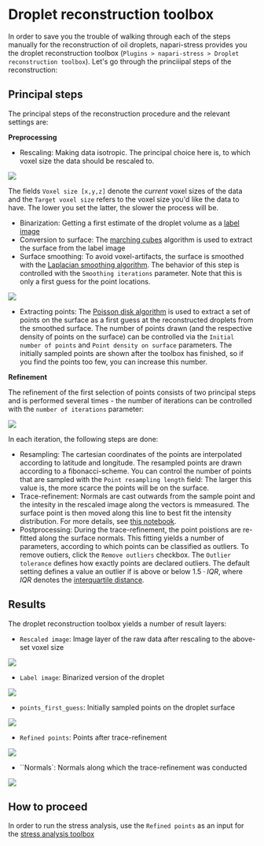# Droplet reconstruction toolbox

In order to save you the trouble of walking through each of the steps manually for the reconstruction of oil droplets, napari-stress provides you the droplet reconstruction toolbox (`Plugins > napari-stress > Droplet reconstruction toolbox`). Let's go through the princiiipal steps of the reconstruction:

## Principal steps
The principal steps of the reconstruction procedure and the relevant settings are:

**Preprocessing**
* Rescaling: Making data isotropic. The principal choice here is, to which voxel size the data should be rescaled to.

![](./imgs/demo_reconstruction_toolbox1.png) 

The fields `Voxel size [x,y,z]` denote the *current* voxel sizes of the data and the `Target voxel size` refers to the voxel size you'd like the data to have. The lower you set the latter, the slower the process will be.

* Binarization: Getting a first estimate of the droplet volume as a [label image](https://napari.org/stable/howtos/layers/labels.html)
* Conversion to surface: The [marching cubes](https://en.wikipedia.org/wiki/Marching_cubes) algorithm is used to extract the surface from the label image
* Surface smoothing: To avoid voxel-artifacts, the surface is smoothed with the [Laplacian smoothing algorithm](https://en.wikipedia.org/wiki/Laplacian_smoothing). The behavior of this step is controlled with the `Smoothing iterations` parameter. Note that this is only a first guess for the point locations.

![](./imgs/demo_reconstruction_toolbox2.png) 

* Extracting points: The [Poisson disk algorithm](https://en.wikipedia.org/wiki/Supersampling#Poisson_disk) is used to extract a set of points on the surface as a first guess at the reconstructed droplets from the smoothed surface. The number of points drawn (and the respective density of points on the surface) can  be controlled via the `Initial number of points` and `Point density on surface` parameters. The initially sampled points are shown after the toolbox has finished, so if you find the points too few, you can increase this number.

**Refinement**

The refinement of the first selection of points consists of two principal steps and is performed several times - the number of iterations can be controlled with the `number of iterations` parameter:

![](./imgs/demo_reconstruction_toolbox3.png)

In each iteration, the following steps are done:
* Resampling: The cartesian coordinates of the points are interpolated according to latitude and longitude. The resampled points are drawn according to a fibonacci-scheme. You can control the number of points that are sampled with the `Point resampling length` field: The larger this value is, the more scarce the points will be on the surface.
* Trace-refinement: Normals are cast outwards from the sample point and the intesity in the rescaled image along the vectors is mmeasured. The surface point is then moved along this line to best fit the intensity distribution. For more details, see [this notebook](../demo/demo_surface_tracing.ipynb).
* Postprocessing: During the trace-refinement, the point poistions are re-fitted along the surface normals.  This fitting yields a number of parameters, according to which points can be classified as outliers. To remove outiers, click the `Remove outliers` checkbox. The `Outlier tolerance` defines how exactly points are declared outliers. The default setting defines a value an outlier if is above or below $1.5 \cdot IQR$, where $IQR$ denotes the [interquartile distance](https://en.wikipedia.org/wiki/Interquartile_range).

## Results
The droplet reconstruction toolbox yields a number of result layers:

* `Rescaled image`: Image layer of the raw data after rescaling to the above-set voxel size

![](./imgs/demo_reconstruction_toolbox_result1.png)

* `Label image`: Binarized version of the droplet

![](./imgs/demo_reconstruction_toolbox_result2.png)

* `points_first_guess`: Initially sampled points on the droplet surface

![](./imgs/demo_reconstruction_toolbox_result3.png)

* `Refined points`: Points after trace-refinement

![](./imgs/demo_reconstruction_toolbox_result4.png)

* ``Normals`: Normals along which the trace-refinement was conducted

![](./imgs/demo_reconstruction_toolbox_result5.png)

## How to proceed

In order to run the stress analysis, use the `Refined points` as an input for the [stress analysis toolbox](point_and_click:stress_toolbox)

